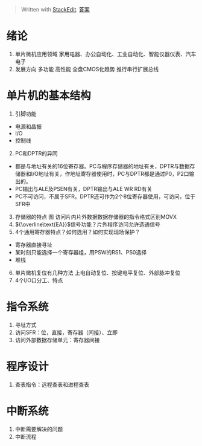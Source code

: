 > Written with [StackEdit](https://stackedit.io/).
> [答案](https://wenku.baidu.com/view/d2657490876fb84ae45c3b3567ec102de2bddfc9.html)
# 绪论
1. 单片微机应用领域
家用电器、办公自动化、工业自动化、智能仪器仪表、汽车电子
2. 发展方向
多功能 高性能 全盘CMOS化趋势 推行串行扩展总线
# 单片机的基本结构
1. 引脚功能
- 电源和晶振
- I/O
- 控制线
2. PC和DPTR的异同
- 都是与地址有关的16位寄存器。PC与程序存储器的地址有关，DPTR与数据存储器和I/O地址有关，作地址寄存器使用时，PC与DPTR都是通过P0，P2口输出的。
- PC输出与ALE及PSEN有关，DPTR输出与ALE WR RD有关
- PC不可访问，不属于SFR。DPTR还可作为2个8位寄存器使用，可访问，位于SFR中
3. 存储器的特点 图
访问片内片外数据数据存储器的指令格式区别MOVX
4. ${\overline\text{EA}}$信号功能？片外程序访问允许选通信号
5. 4个通用寄存器特点？如何选用？如何实现现场保护？
- 寄存器直接寻址
- 某时刻只能选择一个寄存器组，用PSW的RS1、PS0选择
- 堆栈
6. 单片微机复位有几种方法
上电自动复位、按键电平复位、外部脉冲复位
7. 4个I/O口分工、特点
# 指令系统
1. 寻址方式
2. 访问SFR：位，直接，寄存器（间接）、立即
3. 访问外部数据存储单元：寄存器间接
# 程序设计
1. 查表指令：远程查表和进程查表
# 中断系统
1. 中断需要解决的问题
2. 中断流程
<!--stackedit_data:
eyJoaXN0b3J5IjpbLTE0ODkxMjMwMTksLTUzMjI3MTg0MywtMT
M2Njg4OTgzNSwtMTk5NTM5ODc2LDgzNTczNTE3Niw4NjI3NjUw
NTQsMTcxODg3NjI1NSwtNTAxMDgxMTEsLTEyODI4OTgzMzksOT
M3MTk3MzM3LC01NjY2NDAyMCwtNDc1NTEzNjQ3LDE0MDkzNjkx
MzAsLTQ5NzgyMTkzMCw2MTYxMjE4MjUsMTg0NDI5Mzg5OCwtNj
E4MzM2MTIsLTc4ODgxOTI2OCwyMDM2ODg5OTgwLC0xMzM2NzAw
MzgzXX0=
-->